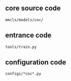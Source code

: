 core source code
----
``mmcls/models/coc/``

entrance code
----
``tools/train.py``

configuration code
----
``configs/*coc*.py``

